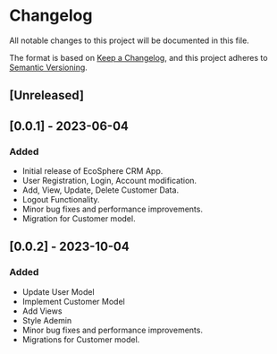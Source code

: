 # Changelog

All notable changes to this project will be documented in this file.

The format is based on [Keep a Changelog](https://keepachangelog.com/en/1.0.0/), and this project adheres to [Semantic Versioning](https://semver.org/spec/v2.0.0.html).

## [Unreleased]

## [0.0.1] - 2023-06-04
### Added
- Initial release of EcoSphere CRM App.
- User Registration, Login, Account modification.
- Add, View, Update, Delete Customer Data.
- Logout Functionality.
- Minor bug fixes and performance improvements.
- Migration for Customer model.

## [0.0.2] - 2023-10-04
### Added
- Update User Model
- Implement Customer Model
- Add Views
- Style Ademin
- Minor bug fixes and performance improvements.
- Migrations for Customer model.
